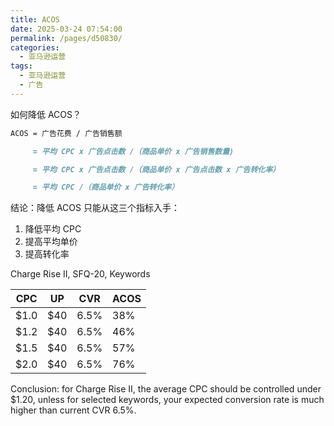 ```yaml
---
title: ACOS
date: 2025-03-24 07:54:00
permalink: /pages/d50830/
categories: 
  - 亚马逊运营
tags: 
  - 亚马逊运营
  - 广告
---
```


如何降低 ACOS？

```md
ACOS = 广告花费 / 广告销售额

     = 平均 CPC x 广告点击数 /（商品单价 x 广告销售数量)

     = 平均 CPC x 广告点击数 /（商品单价 x 广告点击数 x 广告转化率）

     = 平均 CPC /（商品单价 x 广告转化率）
```

结论：降低 ACOS 只能从这三个指标入手：

1. 降低平均 CPC
2. 提高平均单价
3. 提高转化率

Charge Rise II, SFQ-20, Keywords

| CPC  | UP  | CVR  | ACOS |
| ---- | --- | ---- | ---- |
| $1.0 | $40 | 6.5% | 38%  |
| $1.2 | $40 | 6.5% | 46%  |
| $1.5 | $40 | 6.5% | 57%  |
| $2.0 | $40 | 6.5% | 76%  |

Conclusion: for Charge Rise II, the average CPC should be controlled under $1.20, unless for selected keywords, your expected conversion rate is much higher than current CVR 6.5%.
